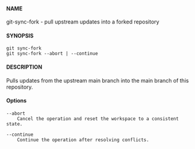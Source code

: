 #### NAME

git-sync-fork - pull upstream updates into a forked repository


#### SYNOPSIS

```
git sync-fork
git sync-fork --abort | --continue
```


#### DESCRIPTION

Pulls updates from the upstream main branch into the main branch of this repository.


#### Options

```
--abort
    Cancel the operation and reset the workspace to a consistent state.

--continue
    Continue the operation after resolving conflicts.
```
